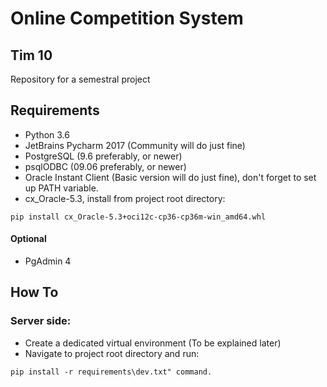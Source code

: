 # Online Competition System
## Tim 10

Repository for a semestral project

## Requirements
- Python 3.6
- JetBrains Pycharm 2017 (Community will do just fine)
- PostgreSQL (9.6 preferably, or newer)
- psqlODBC (09.06 preferably, or newer)
- Oracle Instant Client (Basic version will do just fine), don't forget to set up PATH variable.
- cx_Oracle-5.3, install from project root directory:
```
pip install cx_Oracle-5.3+oci12c-cp36-cp36m-win_amd64.whl
```

#### Optional 
- PgAdmin 4

## How To
### Server side:
  - Create a dedicated virtual environment (To be explained later)
  - Navigate to project root directory and run:
```
pip install -r requirements\dev.txt" command.
```
